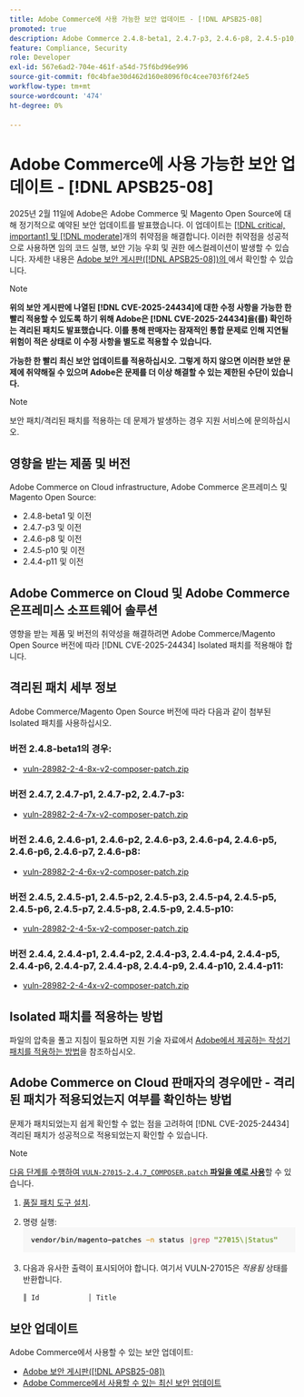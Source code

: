 ```yaml
---
title: Adobe Commerce에 사용 가능한 보안 업데이트 - [!DNL APSB25-08]
promoted: true
description: Adobe Commerce 2.4.8-beta1, 2.4.7-p3, 2.4.6-p8, 2.4.5-p10, 2.4.4-p11 및 이전 버전에 대해  [!DNL critical, important, and moderate vulnerabilities] 수정할 격리된 패치를 적용합니다.
feature: Compliance, Security
role: Developer
exl-id: 567e6ad2-704e-461f-a54d-75f6bd96e996
source-git-commit: f0c4bfae30d462d160e8096f0c4cee703f6f24e5
workflow-type: tm+mt
source-wordcount: '474'
ht-degree: 0%

---
```


# Adobe Commerce에 사용 가능한 보안 업데이트 - [!DNL APSB25-08]

2025년 2월 11일에 Adobe은 Adobe Commerce 및 Magento Open Source에 대해 정기적으로 예약된 보안 업데이트를 발표했습니다. 이 업데이트는 [[!DNL critical, important] 및 [!DNL moderate]](https://helpx.adobe.com/security/severity-ratings.html)개의 취약점을 해결합니다. 이러한 취약점을 성공적으로 사용하면 임의 코드 실행, 보안 기능 우회 및 권한 에스컬레이션이 발생할 수 있습니다. 자세한 내용은 [Adobe 보안 게시판([!DNL APSB25-08])의 ](https://helpx.adobe.com/security/products/magento/apsb25-08.html)에서 확인할 수 있습니다.

>[!NOTE]
>
>**위의 보안 게시판에 나열된 [!DNL CVE-2025-24434]에 대한 수정 사항을 가능한 한 빨리 적용할 수 있도록 하기 위해 Adobe은 [!DNL CVE-2025-24434]을(를) 확인하는 격리된 패치도 발표했습니다. 이를 통해 판매자는 잠재적인 통합 문제로 인해 지연될 위험이 적은 상태로 이 수정 사항을 별도로 적용할 수 있습니다.**

**가능한 한 빨리 최신 보안 업데이트를 적용하십시오. 그렇게 하지 않으면 이러한 보안 문제에 취약해질 수 있으며 Adobe은 문제를 더 이상 해결할 수 있는 제한된 수단이 있습니다.**

>[!NOTE]
>
>보안 패치/격리된 패치를 적용하는 데 문제가 발생하는 경우 지원 서비스에 문의하십시오.

## 영향을 받는 제품 및 버전

Adobe Commerce on Cloud infrastructure, Adobe Commerce 온프레미스 및 Magento Open Source:

* 2.4.8-beta1 및 이전
* 2.4.7-p3 및 이전
* 2.4.6-p8 및 이전
* 2.4.5-p10 및 이전
* 2.4.4-p11 및 이전

## Adobe Commerce on Cloud 및 Adobe Commerce 온프레미스 소프트웨어 솔루션

영향을 받는 제품 및 버전의 취약성을 해결하려면 Adobe Commerce/Magento Open Source 버전에 따라 [!DNL CVE-2025-24434] Isolated 패치를 적용해야 합니다.

## 격리된 패치 세부 정보

Adobe Commerce/Magento Open Source 버전에 따라 다음과 같이 첨부된 Isolated 패치를 사용하십시오.

### 버전 2.4.8-beta1의 경우:

* [vuln-28982-2-4-8x-v2-composer-patch.zip](assets/vuln-28982-2-4-8x-v2-composer-patch.zip)

### 버전 2.4.7, 2.4.7-p1, 2.4.7-p2, 2.4.7-p3:

* [vuln-28982-2-4-7x-v2-composer-patch.zip](assets/vuln-28982-2-4-7x-v2-composer-patch.zip)

### 버전 2.4.6, 2.4.6-p1, 2.4.6-p2, 2.4.6-p3, 2.4.6-p4, 2.4.6-p5, 2.4.6-p6, 2.4.6-p7, 2.4.6-p8:

* [vuln-28982-2-4-6x-v2-composer-patch.zip](assets/vuln-28982-2-4-6x-v2-composer-patch.zip)

### 버전 2.4.5, 2.4.5-p1, 2.4.5-p2, 2.4.5-p3, 2.4.5-p4, 2.4.5-p5, 2.4.5-p6, 2.4.5-p7, 2.4.5-p8, 2.4.5-p9, 2.4.5-p10:

* [vuln-28982-2-4-5x-v2-composer-patch.zip](assets/vuln-28982-2-4-5x-v2-composer-patch.zip)

### 버전 2.4.4, 2.4.4-p1, 2.4.4-p2, 2.4.4-p3, 2.4.4-p4, 2.4.4-p5, 2.4.4-p6, 2.4.4-p7, 2.4.4-p8, 2.4.4-p9, 2.4.4-p10, 2.4.4-p11:

* [vuln-28982-2-4-4x-v2-composer-patch.zip](assets/vuln-28982-2-4-4x-v2-composer-patch.zip)


## Isolated 패치를 적용하는 방법

파일의 압축을 풀고 지침이 필요하면 지원 기술 자료에서 [Adobe에서 제공하는 작성기 패치를 적용하는 방법](https://experienceleague.adobe.com/docs/commerce-knowledge-base/kb/how-to/how-to-apply-a-composer-patch-provided-by-magento.html)을 참조하십시오.

## Adobe Commerce on Cloud 판매자의 경우에만 - 격리된 패치가 적용되었는지 여부를 확인하는 방법

문제가 패치되었는지 쉽게 확인할 수 없는 점을 고려하여 [!DNL CVE-2025-24434] 격리된 패치가 성공적으로 적용되었는지 확인할 수 있습니다.

>[!NOTE]
>
><u>다음 단계를 수행하여 `VULN-27015-2.4.7_COMPOSER.patch` **파일을 예로 사용**</u>&#x200B;할 수 있습니다.

1. [품질 패치 도구 설치](https://experienceleague.adobe.com/docs/commerce-operations/tools/quality-patches-tool/usage.html).
1. 명령 실행: <br>
   ![cve-2024-34102-tell-if-patch-applied-code](assets/cve-2024-34102-tell-if-patch-applied-code.png)
1. 다음과 유사한 출력이 표시되어야 합니다. 여기서 VULN-27015은 *적용됨* 상태를 반환합니다.

   ```bash
   ║ Id            │ Title                                                        │ Category        │ Origin                 │ Status      │ Details                                          ║ ║ N/A           │ ../m2-hotfixes/VULN-27015-2.4.7_COMPOSER_patch.patch      │ Other           │ Local                  │ Applied     │ Patch type: Custom                                
   ```

<!-- For Step 2:
     ```bash
    vendor/bin/magento-patches -n status |grep "27015\|Status"
     ```
-->

## 보안 업데이트

Adobe Commerce에서 사용할 수 있는 보안 업데이트:

* [Adobe 보안 게시판([!DNL APSB25-08])](https://helpx.adobe.com/security/products/magento/apsb25-08.html)
* [Adobe Commerce에서 사용할 수 있는 최신 보안 업데이트](https://helpx.adobe.com/security/products/magento.html)
